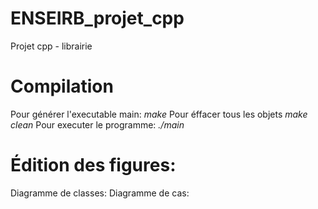 # ENSEIRB_projet_cpp
Projet cpp - librairie

# Compilation
Pour générer l'executable main: _make_
Pour éffacer tous les objets _make clean_
Pour executer le programme: _./main_

# Édition des figures:
Diagramme de classes:
Diagramme de cas: 


<!-- 
Emphasis, aka italics, with *asterisks* or _underscores_.

Strong emphasis, aka bold, with **asterisks** or __underscores__.

Combined emphasis with **asterisks and _underscores_**.

Strikethrough uses two tildes. ~~Scratch this.~~ -->